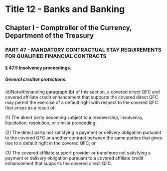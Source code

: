 
# Title 12 - Banks and Banking
## Chapter I - Comptroller of the Currency, Department of the Treasury
### PART 47 - MANDATORY CONTRACTUAL STAY REQUIREMENTS FOR QUALIFIED FINANCIAL CONTRACTS
#### § 47.5 Insolvency proceedings.
##### General creditor protections.

(d)Notwithstanding paragraph (b) of this section, a covered direct QFC and covered affiliate credit enhancement that supports the covered direct QFC may permit the exercise of a default right with respect to the covered QFC that arises as a result of:

(1) The direct party becoming subject to a receivership, insolvency, liquidation, resolution, or similar proceeding;

(2) The direct party not satisfying a payment or delivery obligation pursuant to the covered QFC or another contract between the same parties that gives rise to a default right in the covered QFC; or

(3) The covered affiliate support provider or transferee not satisfying a payment or delivery obligation pursuant to a covered affiliate credit enhancement that supports the covered direct QFC.
